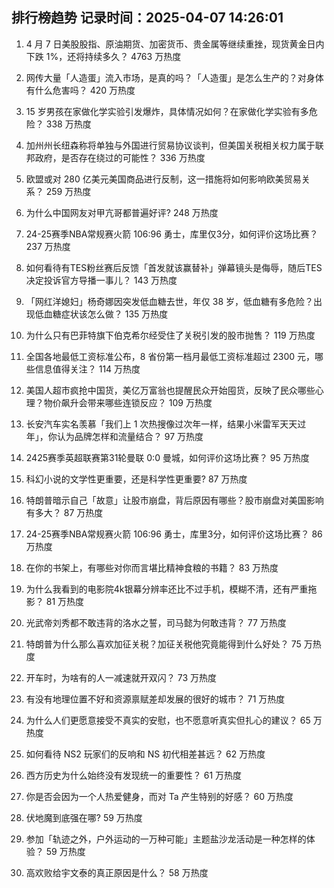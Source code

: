 
## 排行榜趋势 记录时间：2025-04-07 14:26:01
  
  1. 4 月 7 日美股股指、原油期货、加密货币、贵金属等继续重挫，现货黄金日内下跌 1%，还将持续多久？ 4763 万热度
    
  2. 网传大量「人造蛋」流入市场，是真的吗？「人造蛋」是怎么生产的？对身体有什么危害吗？ 420 万热度
    
  3. 15 岁男孩在家做化学实验引发爆炸，具体情况如何？在家做化学实验有多危险？ 338 万热度
    
  4. 加州州长纽森称将单独与外国进行贸易协议谈判，但美国关税相关权力属于联邦政府，是否存在绕过的可能性？ 336 万热度
    
  5. 欧盟或对 280 亿美元美国商品进行反制，这一措施将如何影响欧美贸易关系？ 259 万热度
    
  6. 为什么中国网友对甲亢哥都普遍好评? 248 万热度
    
  7. 24-25赛季NBA常规赛火箭 106:96 勇士，库里仅3分，如何评价这场比赛？ 237 万热度
    
  8. 如何看待有TES粉丝赛后反馈「首发就该赢替补」弹幕镜头是侮辱，随后TES决定投诉官方导播一事儿？ 143 万热度
    
  9. 「网红洋媳妇」杨奇娜因突发低血糖去世，年仅 38 岁，低血糖有多危险？出现低血糖症状该怎么做？ 135 万热度
    
  10. 为什么只有巴菲特旗下伯克希尔经受住了关税引发的股市抛售？ 119 万热度
    
  11. 全国各地最低工资标准公布，8 省份第一档月最低工资标准超过 2300 元，哪些信息值得关注？ 114 万热度
    
  12. 美国人超市疯抢中国货，美亿万富翁也提醒民众开始囤货，反映了民众哪些心理？物价飙升会带来哪些连锁反应？ 109 万热度
    
  13. 长安汽车实名羡慕「我们上 1 次热搜像过次年一样，结果小米雷军天天过年」，你认为品牌怎样和流量结合？ 97 万热度
    
  14. 2425赛季英超联赛第31轮曼联 0:0 曼城，如何评价这场比赛？ 95 万热度
    
  15. 科幻小说的文学性更重要，还是科学性更重要? 87 万热度
    
  16. 特朗普暗示自己「故意」让股市崩盘，背后原因有哪些？股市崩盘对美国影响有多大？ 87 万热度
    
  17. 24-25赛季NBA常规赛火箭 106:96 勇士，库里3分，如何评价这场比赛？ 86 万热度
    
  18. 在你的书架上，有哪些对你而言堪比精神食粮的书籍？ 83 万热度
    
  19. 为什么我看到的电影院4k银幕分辨率还比不过手机，模糊不清，还有严重拖影？ 81 万热度
    
  20. 光武帝刘秀都不敢违背的洛水之誓，司马懿为何敢违背？ 77 万热度
    
  21. 特朗普为什么那么喜欢加征关税？加征关税他究竟能得到什么好处？ 75 万热度
    
  22. 开车时，为啥有的人一减速就开双闪？ 73 万热度
    
  23. 有没有地理位置不好和资源禀赋差却发展的很好的城市？ 71 万热度
    
  24. 为什么人们更愿意接受不真实的安慰，也不愿意听真实但扎心的建议？ 65 万热度
    
  25. 如何看待 NS2 玩家们的反响和 NS 初代相差甚远？ 62 万热度
    
  26. 西方历史为什么始终没有发现统一的重要性？ 61 万热度
    
  27. 你是否会因为一个人热爱健身，而对 Ta 产生特别的好感？ 60 万热度
    
  28. 伏地魔到底强在哪? 59 万热度
    
  29. 参加「轨迹之外，户外运动的一万种可能」主题盐沙龙活动是一种怎样的体验？ 59 万热度
    
  30. 高欢败给宇文泰的真正原因是什么？ 58 万热度
    